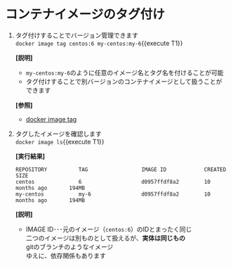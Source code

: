 # コンテナイメージのタグ付け

1. タグ付けすることでバージョン管理できます<br/>
  `docker image tag centos:6 my-centos:my-6`{{execute T1}} <br/>

    **[説明]**<br/>
    - `my-centos:my-6`のように任意のイメージ名とタグ名を付けることが可能
    - タグ付けすることで別バージョンのコンテナイメージとして扱うことができます

    **[参照]**<br/>
    - [docker image tag](https://docs.docker.com/engine/reference/commandline/image_tag/)

2. タグしたイメージを確認します<br/>
  `docker image ls`{{execute T1}} <br/>

    **[実行結果]**<br/>
    ```
    REPOSITORY          TAG                 IMAGE ID            CREATED             SIZE
    centos              6                   d0957ffdf8a2        10 months ago       194MB
    my-centos           my-6                d0957ffdf8a2        10 months ago       194MB
    ```

    **[説明]**<br/>
    - IMAGE ID･･･元のイメージ（`centos:6`）のIDとまったく同じ<br/>
      二つのイメージは別ものとして扱えるが、**実体は同じもの**<br/>
      gitのブランチのようなイメージ<br/>
      ゆえに、依存関係もあります